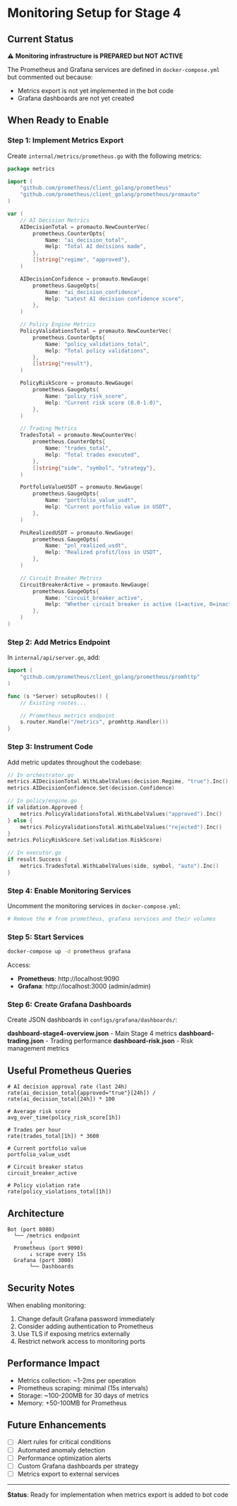 # Monitoring Setup for Stage 4

## Current Status

⚠️ **Monitoring infrastructure is PREPARED but NOT ACTIVE**

The Prometheus and Grafana services are defined in `docker-compose.yml` but commented out because:
- Metrics export is not yet implemented in the bot code
- Grafana dashboards are not yet created

## When Ready to Enable

### Step 1: Implement Metrics Export

Create `internal/metrics/prometheus.go` with the following metrics:

```go
package metrics

import (
    "github.com/prometheus/client_golang/prometheus"
    "github.com/prometheus/client_golang/prometheus/promauto"
)

var (
    // AI Decision Metrics
    AIDecisionTotal = promauto.NewCounterVec(
        prometheus.CounterOpts{
            Name: "ai_decision_total",
            Help: "Total AI decisions made",
        },
        []string{"regime", "approved"},
    )

    AIDecisionConfidence = promauto.NewGauge(
        prometheus.GaugeOpts{
            Name: "ai_decision_confidence",
            Help: "Latest AI decision confidence score",
        },
    )

    // Policy Engine Metrics
    PolicyValidationsTotal = promauto.NewCounterVec(
        prometheus.CounterOpts{
            Name: "policy_validations_total",
            Help: "Total policy validations",
        },
        []string{"result"},
    )

    PolicyRiskScore = promauto.NewGauge(
        prometheus.GaugeOpts{
            Name: "policy_risk_score",
            Help: "Current risk score (0.0-1.0)",
        },
    )

    // Trading Metrics
    TradesTotal = promauto.NewCounterVec(
        prometheus.CounterOpts{
            Name: "trades_total",
            Help: "Total trades executed",
        },
        []string{"side", "symbol", "strategy"},
    )

    PortfolioValueUSDT = promauto.NewGauge(
        prometheus.GaugeOpts{
            Name: "portfolio_value_usdt",
            Help: "Current portfolio value in USDT",
        },
    )

    PnLRealizedUSDT = promauto.NewGauge(
        prometheus.GaugeOpts{
            Name: "pnl_realized_usdt",
            Help: "Realized profit/loss in USDT",
        },
    )

    // Circuit Breaker Metrics
    CircuitBreakerActive = promauto.NewGauge(
        prometheus.GaugeOpts{
            Name: "circuit_breaker_active",
            Help: "Whether circuit breaker is active (1=active, 0=inactive)",
        },
    )
)
```

### Step 2: Add Metrics Endpoint

In `internal/api/server.go`, add:

```go
import (
    "github.com/prometheus/client_golang/prometheus/promhttp"
)

func (s *Server) setupRoutes() {
    // Existing routes...

    // Prometheus metrics endpoint
    s.router.Handle("/metrics", promhttp.Handler())
}
```

### Step 3: Instrument Code

Add metric updates throughout the codebase:

```go
// In orchestrator.go
metrics.AIDecisionTotal.WithLabelValues(decision.Regime, "true").Inc()
metrics.AIDecisionConfidence.Set(decision.Confidence)

// In policy/engine.go
if validation.Approved {
    metrics.PolicyValidationsTotal.WithLabelValues("approved").Inc()
} else {
    metrics.PolicyValidationsTotal.WithLabelValues("rejected").Inc()
}
metrics.PolicyRiskScore.Set(validation.RiskScore)

// In executor.go
if result.Success {
    metrics.TradesTotal.WithLabelValues(side, symbol, "auto").Inc()
}
```

### Step 4: Enable Monitoring Services

Uncomment the monitoring services in `docker-compose.yml`:

```yaml
# Remove the # from prometheus, grafana services and their volumes
```

### Step 5: Start Services

```bash
docker-compose up -d prometheus grafana
```

Access:
- **Prometheus**: http://localhost:9090
- **Grafana**: http://localhost:3000 (admin/admin)

### Step 6: Create Grafana Dashboards

Create JSON dashboards in `configs/grafana/dashboards/`:

**dashboard-stage4-overview.json** - Main Stage 4 metrics
**dashboard-trading.json** - Trading performance
**dashboard-risk.json** - Risk management metrics

## Useful Prometheus Queries

```promql
# AI decision approval rate (last 24h)
rate(ai_decision_total{approved="true"}[24h]) / rate(ai_decision_total[24h]) * 100

# Average risk score
avg_over_time(policy_risk_score[1h])

# Trades per hour
rate(trades_total[1h]) * 3600

# Current portfolio value
portfolio_value_usdt

# Circuit breaker status
circuit_breaker_active

# Policy violation rate
rate(policy_violations_total[1h])
```

## Architecture

```
Bot (port 8080)
  └── /metrics endpoint
       ↓
  Prometheus (port 9090)
       ↓ scrape every 15s
  Grafana (port 3000)
       └── Dashboards
```

## Security Notes

When enabling monitoring:
1. Change default Grafana password immediately
2. Consider adding authentication to Prometheus
3. Use TLS if exposing metrics externally
4. Restrict network access to monitoring ports

## Performance Impact

- Metrics collection: ~1-2ms per operation
- Prometheus scraping: minimal (15s intervals)
- Storage: ~100-200MB for 30 days of metrics
- Memory: +50-100MB for Prometheus

## Future Enhancements

- [ ] Alert rules for critical conditions
- [ ] Automated anomaly detection
- [ ] Performance optimization alerts
- [ ] Custom Grafana dashboards per strategy
- [ ] Metrics export to external services

---

**Status**: Ready for implementation when metrics export is added to bot code
